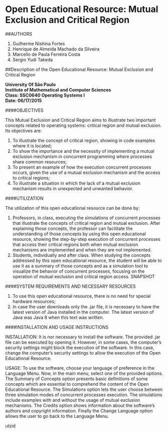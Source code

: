 # Open Educational Resource: Mutual Exclusion and Critical Region

##AUTHORS

1. Guilherme Nishina Fortes
2. Henrique de Almeida Machado da Silveira
3. Marcello de Paula Ferreira Costa
4. Sergio Yudi Takeda 

##Description of the Open Educational Resource: Mutual Exclusion and Critical Region


**University Of São Paulo**  
**Institute of Mathematical and Computer Sciences**  
**Class: SSC0640 Operating Systems I**  
**Date: 06/17/2015**  


####OBJECTIVES
 
 This Mutual Exclusion and Critical Region aims to illustrate two important concepts related to operating systems: critical region and mutual exclusion.
 Its objectives are:

1. To illustrate the concept of critical region, showing in code examples where it is located;
2. To show the importance and the necessity of implementing a mutual exclusion mechanism in concurrent programming where processes share common resources;
3. To present an example of how the execution concurrent processes occurs, given the use of a mutual exclusion mechanism and the access to critical regions;
4. To illustrate a situation in which the lack of a mutual exclusion mechanism results in unexpected and unwanted behavior.


####UTILIZATION
   
   The utilization of this open educational resource can be done by:

1. Professors, in class, executing the simulations of concurrent processes that illustrate the concepts of critical region and mutual exclusion. After explaining those concepts, the professor can facilitate the understanding of those concepts by using this open educational resource, showing the step-by-step execution of concurrent processes that access their critical regions both when mutual exclusion mechanisms are implemented and when they are not implemented.
2. Students, individually and after class. When studying the concepts addressed by this open educational resource, the student will be able to use it as a summary of those concepts and as a simulation tool to visualize the behavior of concurrent processes, focusing on the operation of mutual exclusion and critical region access.
SNAPSHOT 


####SYSTEM REQUIREMENTS AND NECESSARY RESOURCES

1. To use this open educational resource, there is no need for special hardware resources;
2. In case the user downloads only the .jar file, it is necessary to have the latest version of Java installed in the computer. The latest version of Java was Java 8 when this text was written.

####INSTALLATION AND USAGE INSTRUCTIONS

   INSTALLATION: It is nor necessary to install the software. The provided .jar file can be executed by opening it. However, in some cases, the computer’s security settings might block the execution of the software. In this case, change the computer’s security settings to allow the execution of the Open Educational Resource.


   USAGE: To use the software, choose your language of preference in the Language Menu. Now, in the main menu, select one of the provided options. The Summary of Concepts option presents basic definitions of some concepts which are essential to comprehend the content of the Open Educational Resource. The Simulations option lets the user choose between three simulation modes of concurrent processes execution. The simulations include examples with and without the usage of mutual exclusion mechanisms. The Credits option shows information about the software’s authors and copyright information. Finally the Change Language option allows the user to go back to the Language Menu.



utzid
